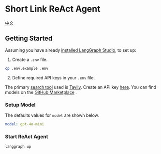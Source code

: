 # Short Link ReAct Agent

[中文](./README.zh-CN.md)

## Getting Started

Assuming you have already [installed LangGraph Studio](https://github.com/langchain-ai/langgraph-studio?tab=readme-ov-file#download), to set up:

1. Create a `.env` file.

```bash
cp .env.example .env
```

2. Define required API keys in your `.env` file.

The primary [search tool](./src/react_agent/tools.py) used is [Tavily](https://tavily.com/). Create an API key [here](https://app.tavily.com/sign-in).
You can find models on the  [GitHub Marketplace](https://github.com/marketplace/models) .

<!--
Setup instruction auto-generated by `langgraph template lock`. DO NOT EDIT MANUALLY.
-->

### Setup Model

The defaults values for `model` are shown below:

```yaml
model: gpt-4o-mini
```


### Start ReAct Agent

```bash
langgraph up
```
